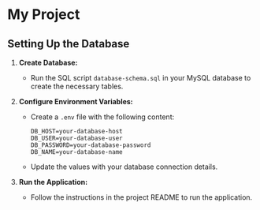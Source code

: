 # My Project

## Setting Up the Database

1. **Create Database:**
   - Run the SQL script `database-schema.sql` in your MySQL database to create the necessary tables.

2. **Configure Environment Variables:**
   - Create a `.env` file with the following content:

     ```env
     DB_HOST=your-database-host
     DB_USER=your-database-user
     DB_PASSWORD=your-database-password
     DB_NAME=your-database-name
     ```

   - Update the values with your database connection details.

3. **Run the Application:**
   - Follow the instructions in the project README to run the application.
